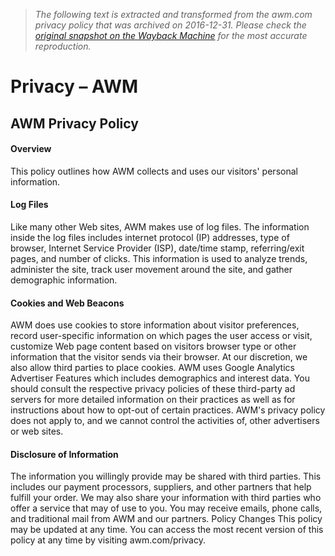 > *The following text is extracted and transformed from the awm.com privacy policy that was archived on 2016-12-31. Please check the [original snapshot on the Wayback Machine](https://web.archive.org/web/20161231114620id_/http%3A//awm.com/privacy) for the most accurate reproduction.*

# Privacy – AWM

## AWM Privacy Policy

#### Overview

This policy outlines how AWM collects and uses our visitors' personal information. 

#### Log Files

Like many other Web sites, AWM makes use of log files. The information inside the log files includes internet protocol (IP) addresses, type of browser, Internet Service Provider (ISP), date/time stamp, referring/exit pages, and number of clicks. This information is used to analyze trends, administer the site, track user movement around the site, and gather demographic information. 

#### Cookies and Web Beacons

AWM does use cookies to store information about visitor preferences, record user-specific information on which pages the user access or visit, customize Web page content based on visitors browser type or other information that the visitor sends via their browser. At our discretion, we also allow third parties to place cookies. AWM uses Google Analytics Advertiser Features which includes demographics and interest data. You should consult the respective privacy policies of these third-party ad servers for more detailed information on their practices as well as for instructions about how to opt-out of certain practices. AWM's privacy policy does not apply to, and we cannot control the activities of, other advertisers or web sites. 

#### Disclosure of Information

The information you willingly provide may be shared with third parties. This includes our payment processors, suppliers, and other partners that help fulfill your order. We may also share your information with third parties who offer a service that may of use to you. You may receive emails, phone calls, and traditional mail from AWM and our partners. Policy Changes This policy may be updated at any time. You can access the most recent version of this policy at any time by visiting awm.com/privacy. 
